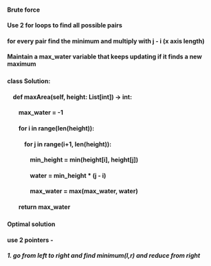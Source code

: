 #### Brute force
#### Use 2 for loops to find all possible pairs
#### for every pair find the minimum and multiply with j - i (x axis length)
#### Maintain a max_water variable that keeps updating if it finds a new maximum
###
#### class Solution:
####     def maxArea(self, height: List[int]) -> int:
####         max_water = -1
####         for i in range(len(height)):
####             for j in range(i+1, len(height)):
####                 min_height = min(height[i], height[j])
####                 water = min_height * (j - i)
####                 max_water = max(max_water, water)
####         return max_water
###
#### Optimal solution
#### use 2 pointers -
##### 1. go from left to right and find minimum(l,r) and reduce from right